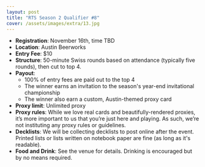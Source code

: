 ```yaml
---
layout: post
title: "RTS Season 2 Qualifier #8"
cover: /assets/images/extra/13.jpg
---
```


<!--- remove this line and uncomment the next line when the poster is ready --->
<!--- ![]({{site.cdn_url}}/assets/images/YYYY-MM-DD/poster.jpg) --->

* **Registration**: November 16th, time TBD
* **Location**: Austin Beerworks
* **Entry Fee**: $10
* **Structure**: 50-minute Swiss rounds based on attendance (typically five rounds), then cut
  to top 4.
* **Payout**:
  * 100% of entry fees are paid out to the top 4
  * The winner earns an invitation to the season's year-end invitational championship
  * The winner also earn a custom, Austin-themed proxy card
* **Proxy limit**: Unlimited proxy
* **Proxy rules**: While we love real cards and beautifully-rendered proxies, it’s more important
  to us that you’re just here and playing. As such, we’re not instituting any proxy rules or
  guidelines.
* **Decklists**: We will be collecting decklists to post online after the event. Printed
  lists or lists written on notebook paper are fine (as long as it's readable).
* **Food and Drink**: See the venue for details. Drinking is encouraged but by no means required.



